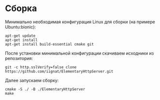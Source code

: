 # Сборка
Минимально необходимая конфигурация Linux для сборки (на примере Ubuntu:bionic):
```
apt-get update
apt-get install
apt-get install build-essential cmake git
```
После установки минимальной конфигурации скачиваем исходники из репозитория:
```
git -c http.sslVerify=false clone https://github.com/iignat/ElementaryHttpServer.git
```
Далее запускаем сборку:
```
cmake -S ./ -B ./ElementaryHttpServer
make
```

